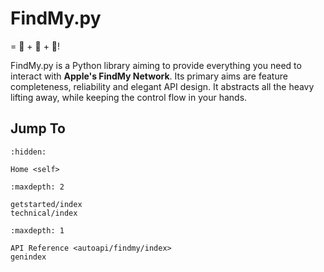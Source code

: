 # FindMy.py

= 🍏 + 🎯 + 🐍!

FindMy.py is a Python library aiming to provide everything you need
to interact with **Apple's FindMy Network**.
Its primary aims are feature completeness, reliability and elegant API design.
It abstracts all the heavy lifting away, while keeping the control flow in your hands.

## Jump To

[//]: # (This is hidden to prevent it from showing on the home page)
```{toctree}
:hidden:

Home <self>
```

[//]: # (Documentation can be expanded to maxdepth 2)
```{toctree}
:maxdepth: 2

getstarted/index
technical/index
```

[//]: # (Show these with a maxdepth of 1)
```{toctree}
:maxdepth: 1

API Reference <autoapi/findmy/index>
genindex
```
